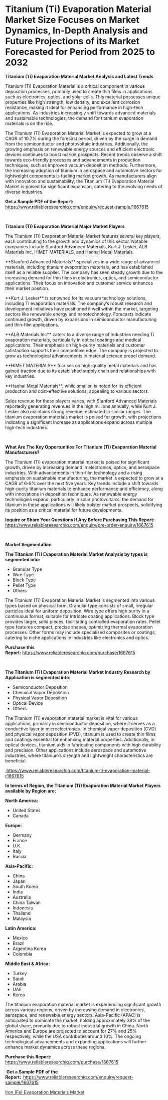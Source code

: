 <p><h1>Titanium (Ti) Evaporation Material Market Size Focuses on Market Dynamics, In-Depth Analysis and Future Projections of its Market Forecasted for Period from 2025 to 2032</h1></p><p><strong>Titanium (Ti) Evaporation Material Market Analysis and Latest Trends</strong></p>
<p><p>Titanium (Ti) Evaporation Material is a critical component in various deposition processes, primarily used to create thin films in applications such as electronics, optics, and solar cells. This material possesses unique properties like high strength, low density, and excellent corrosion resistance, making it ideal for enhancing performance in high-tech applications. As industries increasingly shift towards advanced materials and sustainable technologies, the demand for titanium evaporation materials is on the rise.</p><p>The Titanium (Ti) Evaporation Material Market is expected to grow at a CAGR of 10.7% during the forecast period, driven by the surge in demand from the semiconductor and photovoltaic industries. Additionally, the growing emphasis on renewable energy sources and efficient electronic devices continues to boost market prospects. Recent trends observe a shift towards eco-friendly processes and advancements in production techniques, such as improved vacuum deposition methods. Furthermore, the increasing adoption of titanium in aerospace and automotive sectors for lightweight components is fueling market growth. As manufacturers align with innovation and sustainability, the Titanium (Ti) Evaporation Material Market is poised for significant expansion, catering to the evolving needs of diverse industries.</p></p>
<p><strong>Get a Sample PDF of the Report:&nbsp;</strong> <a href="https://www.reliableresearchiq.com/enquiry/request-sample/1667615?utm_campaign=3433&utm_medium=2&utm_source=Github&utm_content=ia&utm_term=02042025&utm_id=titanium-ti-evaporation-material">https://www.reliableresearchiq.com/enquiry/request-sample/1667615</a></p>
<p>&nbsp;</p>
<p><strong>Titanium (Ti) Evaporation Material Major Market Players</strong></p>
<p><p>The Titanium (Ti) Evaporation Material Market features several key players, each contributing to the growth and dynamics of this sector. Notable companies include Stanford Advanced Materials, Kurt J. Lesker, ALB Materials Inc, HIMET MATERIALS, and Haohai Metal Materials.</p><p>**Stanford Advanced Materials** specializes in a wide range of advanced materials, including titanium evaporation materials, and has established itself as a reliable supplier. The company has seen steady growth due to the increasing demand for thin films in electronics, optics, and semiconductor applications. Their focus on innovation and customer service enhances their market position.</p><p>**Kurt J. Lesker** is renowned for its vacuum technology solutions, including Ti evaporation materials. The company’s robust research and development initiatives have positioned it well within the market, targeting sectors like renewable energy and nanotechnology. Forecasts indicate continued growth, driven by expansions in semiconductor manufacturing and thin-film applications.</p><p>**ALB Materials Inc** caters to a diverse range of industries needing Ti evaporation materials, particularly in optical coatings and medical applications. Their emphasis on high-purity materials and customer satisfaction supports their competitive edge. The company is projected to grow as technological advancements in material science propel demand.</p><p>**HIMET MATERIALS** focuses on high-quality metal materials and has gained traction due to its established supply chain and relationships with key industries. </p><p>**Haohai Metal Materials**, while smaller, is noted for its efficient production and cost-effective solutions, appealing to various sectors.</p><p>Sales revenue for these players varies, with Stanford Advanced Materials reportedly generating revenues in the high millions annually, while Kurt J. Lesker also maintains strong revenue, estimated in similar ranges. The titanium evaporation materials market is poised for growth, with projections indicating a significant increase as applications expand across multiple high-tech industries.</p></p>
<p>&nbsp;</p>
<p><strong>What Are The Key Opportunities For Titanium (Ti) Evaporation Material Manufacturers?</strong></p>
<p><p>The Titanium (Ti) evaporation material market is poised for significant growth, driven by increasing demand in electronics, optics, and aerospace industries. With advancements in thin-film technology and a rising emphasis on sustainable manufacturing, the market is expected to grow at a CAGR of 6-8% over the next five years. Key trends include a shift towards high-purity titanium materials to enhance performance and efficiency, along with innovations in deposition techniques. As renewable energy technologies expand, particularly in solar photovoltaics, the demand for titanium in these applications will likely bolster market prospects, solidifying its position as a critical material for future developments.</p></p>
<p><strong>Inquire or Share Your Questions If Any Before Purchasing This Report:</strong> <a href="https://www.reliableresearchiq.com/enquiry/pre-order-enquiry/1667615?utm_campaign=3433&utm_medium=2&utm_source=Github&utm_content=ia&utm_term=02042025&utm_id=titanium-ti-evaporation-material">https://www.reliableresearchiq.com/enquiry/pre-order-enquiry/1667615</a></p>
<p>&nbsp;</p>
<p><strong>Market Segmentation</strong></p>
<p><strong>The Titanium (Ti) Evaporation Material Market Analysis by types is segmented into:</strong></p>
<p><ul><li>Granular Type</li><li>Wire Type</li><li>Block Type</li><li>Pellet Type</li><li>Others</li></ul></p>
<p><p>The Titanium (Ti) Evaporation Material Market is segmented into various types based on physical form. Granular type consists of small, irregular particles ideal for uniform deposition. Wire type offers high purity in a continuous format, suitable for intricate coating applications. Block type provides larger, solid pieces, facilitating controlled evaporation rates. Pellet type features compact, precise shapes, optimizing thermal evaporation processes. Other forms may include specialized composites or coatings, catering to niche applications in industries like electronics and optics.</p></p>
<p><strong>Purchase this Report:&nbsp;</strong><a href="https://www.reliableresearchiq.com/purchase/1667615?utm_campaign=3433&utm_medium=2&utm_source=Github&utm_content=ia&utm_term=02042025&utm_id=titanium-ti-evaporation-material">https://www.reliableresearchiq.com/purchase/1667615</a></p>
<p>&nbsp;</p>
<p><strong>The Titanium (Ti) Evaporation Material Market Industry Research by Application is segmented into:</strong></p>
<p><ul><li>Semiconductor Deposition</li><li>Chemical Vapor Deposition</li><li>Physical Vapor Deposition</li><li>Optical Device</li><li>Others</li></ul></p>
<p><p>The Titanium (Ti) evaporation material market is vital for various applications, primarily in semiconductor deposition, where it serves as a conductive layer in microelectronics. In chemical vapor deposition (CVD) and physical vapor deposition (PVD), titanium is used to create thin films and coatings essential for enhancing material properties. Additionally, in optical devices, titanium aids in fabricating components with high durability and precision. Other applications include aerospace and automotive industries, where titanium’s strength and lightweight characteristics are beneficial.</p></p>
<p><a href="https://www.reliableresearchiq.com/titanium-ti-evaporation-material-r1667615?utm_campaign=3433&utm_medium=2&utm_source=Github&utm_content=ia&utm_term=02042025&utm_id=titanium-ti-evaporation-material">&nbsp;https://www.reliableresearchiq.com/titanium-ti-evaporation-material-r1667615</a></p>
<p><strong>In terms of Region, the Titanium (Ti) Evaporation Material Market Players available by Region are:</strong></p>
<p>
    <p> <strong> North America: </strong>
        <ul>
            <li>United States</li>
            <li>Canada</li>
        </ul>
        </p> 
    <p> <strong> Europe: </strong>
        <ul>
            <li>Germany</li>
            <li>France</li>
            <li>U.K.</li>
            <li>Italy</li>
            <li>Russia</li>
        </ul>
        </p> 
    <p> <strong> Asia-Pacific: </strong>
        <ul>
            <li>China</li>
            <li>Japan</li>
            <li>South Korea</li>
            <li>India</li>
            <li>Australia</li>
            <li>China Taiwan</li>
            <li>Indonesia</li>
            <li>Thailand</li>
            <li>Malaysia</li>
        </ul>
        </p> 
    <p> <strong> Latin America: </strong>
        <ul>
            <li>Mexico</li>
            <li>Brazil</li>
            <li>Argentina Korea</li>
            <li>Colombia</li>
        </ul>
        </p> 
    <p> <strong> Middle East & Africa: </strong>
        <ul>
            <li>Turkey</li>
            <li>Saudi</li>
            <li>Arabia</li>
            <li>UAE</li>
            <li>Korea</li>
        </ul>
    </p>
    </p>
<p><p>The titanium evaporation material market is experiencing significant growth across various regions, driven by increasing demand in electronics, aerospace, and renewable energy sectors. Asia-Pacific (APAC) is anticipated to dominate the market, holding approximately 38% of the global share, primarily due to robust industrial growth in China. North America and Europe are projected to account for 27% and 25% respectively, while the USA contributes around 10%. The ongoing technological advancements and expanding applications will further enhance market dynamics across these regions.</p></p>
<p><strong>Purchase this Report: </strong><a href="https://www.reliableresearchiq.com/purchase/1667615?utm_campaign=3433&utm_medium=2&utm_source=Github&utm_content=ia&utm_term=02042025&utm_id=titanium-ti-evaporation-material">https://www.reliableresearchiq.com/purchase/1667615</a></p>
<p>&nbsp;<strong>Get a Sample PDF of the Report:&nbsp;&nbsp;</strong><a href="https://www.reliableresearchiq.com/enquiry/request-sample/1667615?utm_campaign=3433&utm_medium=2&utm_source=Github&utm_content=ia&utm_term=02042025&utm_id=titanium-ti-evaporation-material">https://www.reliableresearchiq.com/enquiry/request-sample/1667615</a></p>
<p><strong></strong></p>
<p><p><a href="https://github.com/porstheftyux/Market-Research-Report-List-1/blob/main/iron-fe-evaporation-materials-market.md?utm_campaign=3433&utm_medium=2&utm_source=Github&utm_content=ia&utm_term=02042025&utm_id=titanium-ti-evaporation-material">Iron (Fe) Evaporation Materials Market</a></p></p>